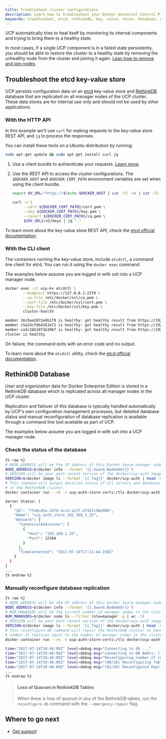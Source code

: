 ```yaml
---
title: Troubleshoot cluster configurations
description: Learn how to troubleshoot your Docker Universal Control Plane cluster.
keywords: troubleshoot, etcd, rethinkdb, key, value, store, database, ucp, health, cluster
---
```


UCP automatically tries to heal itself by monitoring its internal
components and trying to bring them to a healthy state.

In most cases, if a single UCP component is in a failed state persistently,
you should be able to restore the cluster to a healthy state by
removing the unhealthy node from the cluster and joining it again.
[Lean how to remove and join nodes](../configure/scale-your-cluster.md).

## Troubleshoot the etcd key-value store

UCP persists configuration data on an [etcd](https://coreos.com/etcd/)
key-value store and [RethinkDB](https://rethinkdb.com/) database that are
replicated on all manager nodes of the UCP cluster. These data stores are for
internal use only and should not be used by other applications.

### With the HTTP API

In this example we'll use `curl` for making requests to the key-value
store REST API, and `jq` to process the responses.

You can install these tools on a Ubuntu distribution by running:

```bash
sudo apt-get update && sudo apt-get install curl jq
```

1. Use a client bundle to authenticate your requests.
[Learn more](../../user-access/cli.md).

2. Use the REST API to access the cluster configurations. The `$DOCKER_HOST`
   and `$DOCKER_CERT_PATH` environment variables are set when using the client
   bundle.

   ```bash
   export KV_URL="https://$(echo $DOCKER_HOST | cut -f3 -d/ | cut -f1 -d:):12379"

   curl -s \
        --cert ${DOCKER_CERT_PATH}/cert.pem \
        --key ${DOCKER_CERT_PATH}/key.pem \
        --cacert ${DOCKER_CERT_PATH}/ca.pem \
        ${KV_URL}/v2/keys | jq "."
   ```

To learn more about the key-value store REST API, check the
[etcd official documentation](https://coreos.com/etcd/docs/latest/).

### With the CLI client

The containers running the key-value store, include `etcdctl`, a command line
client for etcd. You can run it using the `docker exec` command.

The examples below assume you are logged in with ssh into a UCP manager node.

```bash
docker exec -it ucp-kv etcdctl \
        --endpoint https://127.0.0.1:2379 \
        --ca-file /etc/docker/ssl/ca.pem \
        --cert-file /etc/docker/ssl/cert.pem \
        --key-file /etc/docker/ssl/key.pem \
        cluster-health

member 16c9ae1872e8b1f0 is healthy: got healthy result from https://192.168.122.64:12379
member c5a24cfdb4263e72 is healthy: got healthy result from https://192.168.122.196:12379
member ca3c1bb18f1b30bf is healthy: got healthy result from https://192.168.122.223:12379
cluster is healthy
```

On failure, the command exits with an error code and no output.

To learn more about the `etcdctl` utility, check the
[etcd official documentation](https://coreos.com/etcd/docs/latest/).

## RethinkDB Database

User and organization data for Docker Enterprise Edition is stored in a
RethinkDB database which is replicated across all manager nodes in the UCP
cluster.

Replication and failover of this database is typically handled automatically by
UCP's own configuration management processes, but detailed database status and
manual reconfiguration of database replication is available through a command
line tool available as part of UCP.

The examples below assume you are logged in with ssh into a UCP manager node.

### Check the status of the database

```bash
{% raw %}
# NODE_ADDRESS will be the IP address of this Docker Swarm manager node
NODE_ADDRESS=$(docker info --format '{{.Swarm.NodeAddr}}')
# VERSION will be your most recent version of the docker/ucp-auth image
VERSION=$(docker image ls --format '{{.Tag}}' docker/ucp-auth | head -n 1)
# This command will output detailed status of all servers and database tables
# in the RethinkDB cluster.
docker container run --rm -v ucp-auth-store-certs:/tls docker/ucp-auth:${VERSION} --db-addr=${NODE_ADDRESS}:12383 db-status

Server Status: [
  {
    "ID": "ffa9cd5a-3370-4ccd-a21f-d7437c90e900",
    "Name": "ucp_auth_store_192_168_1_25",
    "Network": {
      "CanonicalAddresses": [
        {
          "Host": "192.168.1.25",
          "Port": 12384
        }
      ],
      "TimeConnected": "2017-07-14T17:21:44.198Z"
    }
  }
]
...
{% endraw %}
```

### Manually reconfigure database replication

```bash
{% raw %}
# NODE_ADDRESS will be the IP address of this Docker Swarm manager node
NODE_ADDRESS=$(docker info --format '{{.Swarm.NodeAddr}}')
# NUM_MANAGERS will be the current number of manager nodes in the cluster
NUM_MANAGERS=$(docker node ls --filter role=manager -q | wc -l)
# VERSION will be your most recent version of the docker/ucp-auth image
VERSION=$(docker image ls --format '{{.Tag}}' docker/ucp-auth | head -n 1)
# This reconfigure-db command will repair the RethinkDB cluster to have a
# number of replicas equal to the number of manager nodes in the cluster.
docker container run --rm -v ucp-auth-store-certs:/tls docker/ucp-auth:${VERSION} --db-addr=${NODE_ADDRESS}:12383 --debug reconfigure-db --num-replicas ${NUM_MANAGERS}

time="2017-07-14T20:46:09Z" level=debug msg="Connecting to db ..."
time="2017-07-14T20:46:09Z" level=debug msg="connecting to DB Addrs: [192.168.1.25:12383]"
time="2017-07-14T20:46:09Z" level=debug msg="Reconfiguring number of replicas to 1"
time="2017-07-14T20:46:09Z" level=debug msg="(00/16) Reconfiguring Table Replication..."
time="2017-07-14T20:46:09Z" level=debug msg="(01/16) Reconfigured Replication of Table \"grant_objects\""
...
{% endraw %}
```

> #### Loss of Quorum in RethinkDB Tables
>
> When there is loss of quorum in any of the RethinkDB tables, run the `reconfigure-db` command
> with the `--emergency-repair` flag.

## Where to go next

- [Get support](../../../get-support.md)

